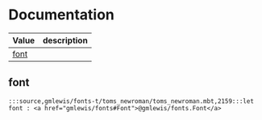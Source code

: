 # Documentation
|Value|description|
|---|---|
|[font](#font)||

## font

```moonbit
:::source,gmlewis/fonts-t/toms_newroman/toms_newroman.mbt,2159:::let font : <a href="gmlewis/fonts#Font">@gmlewis/fonts.Font</a>
```

